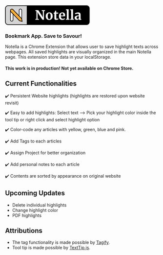 ![Notella](https://github.com/julhoang/Notella/blob/main/assets/favicons/main_logo.png)

### Bookmark App. Save to Savour!

Notella is a Chrome Extension that allows user to save highlight texts across webpages.
All saved highlights are visually organized in the main Notella page.
This extension store data in your localStorage.

#### This work is in production! Not yet available on Chrome Store.

<!-- ## Preview

![Notella Main Page](https://github.com/julhoang/Notella/blob/main/images/notella_mainpage_2.PNG)
![Notella PopUp and Website Highlight](https://github.com/julhoang/Notella/blob/main/images/web_highlight_1.jpg) -->

## Current Functionalities

✔️ Persistent Website highlights (highlights are restored upon website revisit) 

✔️ Easy to add highlights: Select text --> Pick your highlight color inside the tool tip
or right click and select highlight option

✔️ Color-code any articles with yellow, green, blue and pink.

✔️ Add Tags to each articles

✔️ Assign Project for better organization

✔️ Add personal notes to each article

✔️ Contents are sorted by appearance on original website

## Upcoming Updates

- Delete individual highlights
- Change highlight color
- PDF highlights

## Attributions

- The tag functionality is made possible by <a href="https://github.com/yairEO/tagify">Tagify</a>.
- Tool tip is made possible by <a href="https://github.com/AdamJaggard/text-tip">TextTip.js</a>.

